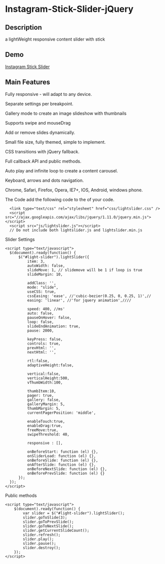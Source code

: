 # Instagram-Stick-Slider-jQuery


Description
---------------------------------------------------------------------------------------------------------------------------------------
a lightWeight responsive content slider with stick

Demo
-----------------------------------------------------------------------------------------------------------------------------------
<a href="https://140.82.58.117/tingshop/">Instagram Stick Slider</a>

Main Features
---------------------------------------------------------------------------------------------------------------------------------------
  Fully responsive - will adapt to any device.
  
  Separate settings per breakpoint.
  
  Gallery mode to create an image slideshow with thumbnails
  
  Supports swipe and mouseDrag
  
  Add or remove slides dynamically.
  
  Small file size, fully themed, simple to implement.
  
  CSS transitions with jQuery fallback.
  
  Full callback API and public methods.
  
  Auto play and infinite loop to create a content carousel.
  
  Keyboard, arrows and dots navigation. 
  
  Chrome, Safari, Firefox, Opera, IE7+, IOS, Android, windows phone.
  
The Code 
  add the following code to the <head> of your code.
  
      <link type="text/css" rel="stylesheet" href="css/lightslider.css" />
      <script src="//ajax.googleapis.com/ajax/libs/jquery/1.11.0/jquery.min.js"></script>
      <script src="js/lightslider.js"></script>
      // Do not include both lightslider.js and lightslider.min.js

  Slider Settings
  
    <script type="text/javascript">
      $(document).ready(function() {
          $("#light-slider").lightSlider({
              item: 3,
              autoWidth: false,
              slideMove: 1, // slidemove will be 1 if loop is true
              slideMargin: 10,

              addClass: '',
              mode: "slide",
              useCSS: true,
              cssEasing: 'ease', //'cubic-bezier(0.25, 0, 0.25, 1)',//
              easing: 'linear', //'for jquery animation',////

              speed: 400, //ms'
              auto: false,
              pauseOnHover: false,
              loop: false,
              slideEndAnimation: true,
              pause: 2000,

              keyPress: false,
              controls: true,
              prevHtml: '',
              nextHtml: '',

              rtl:false,
              adaptiveHeight:false,

              vertical:false,
              verticalHeight:500,
              vThumbWidth:100,

              thumbItem:10,
              pager: true,
              gallery: false,
              galleryMargin: 5,
              thumbMargin: 5,
              currentPagerPosition: 'middle',

              enableTouch:true,
              enableDrag:true,
              freeMove:true,
              swipeThreshold: 40,

              responsive : [],

              onBeforeStart: function (el) {},
              onSliderLoad: function (el) {},
              onBeforeSlide: function (el) {},
              onAfterSlide: function (el) {},
              onBeforeNextSlide: function (el) {},
              onBeforePrevSlide: function (el) {}
          });
      });
    </script>

Public methods

    <script type="text/javascript">
        $(document).ready(function() {
            var slider = $("#light-slider").lightSlider();
            slider.goToSlide(3);
            slider.goToPrevSlide();
            slider.goToNextSlide();
            slider.getCurrentSlideCount();
            slider.refresh();
            slider.play();
            slider.pause();
            slider.destroy();
        });
    </script>
